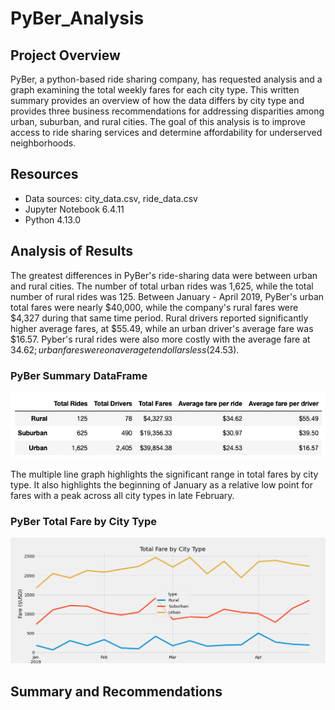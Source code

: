 # PyBer_Analysis

## Project Overview
PyBer, a python-based ride sharing company, has requested analysis and a graph examining the total weekly fares for each city type. This written summary provides an overview of how the data differs by city type and provides three business recommendations for addressing disparities among urban, suburban, and rural cities. The goal of this analysis is to improve access to ride sharing services and determine affordability for underserved neighborhoods.

## Resources
- Data sources: city_data.csv, ride_data.csv 
- Jupyter Notebook 6.4.11
- Python 4.13.0

## Analysis of Results

The greatest differences in PyBer's ride-sharing data were between urban and rural cities. The number of total urban rides was 1,625, while the total number of rural rides was 125. Between January - April 2019, PyBer's urban total fares were nearly $40,000, while the company's rural fares were $4,327 during that same time period. Rural drivers reported significantly higher average fares, at $55.49, while an urban driver's average fare was $16.57. Pyber's rural rides were also more costly with the average fare at $34.62; urban fares were on average ten dollars less ($24.53).

### PyBer Summary DataFrame
![](https://github.com/AB3478/PyBer_Analysis/blob/main/Resources/PyBer_Summary.png)

The multiple line graph highlights the significant range in total fares by city type. It also highlights the beginning of January as a relative low point for fares with a peak across all city types in late February.  

### PyBer Total Fare by City Type
![](https://github.com/AB3478/PyBer_Analysis/blob/main/Resources/PyBer_Fare_Summary.png)


## Summary and Recommendations
